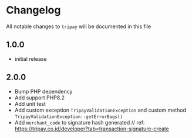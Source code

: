 # Changelog

All notable changes to `tripay` will be documented in this file

## 1.0.0

- initial release

## 2.0.0

- Bump PHP dependency
- Add support PHP8.2
- Add unit test
- Add custom exception `TripayValidationException` and custom method `TripayValidationException::getErrorBags()`
- Add `merchant_code` to signature hash generated // ref: https://tripay.co.id/developer?tab=transaction-signature-create
